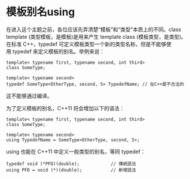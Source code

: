 # 模板别名using

在进入这个主题之前，各位应该先弄清楚“模板”和“类型”本质上的不同。class template (类型模板，是模板)是用来产生 template class (模板类型，是类型)。
在标准 C++，typedef 可定义模板类型一个新的类型名称，但是不能够使用 typedef 来定义模板的别名。举例来说：

```
template< typename first, typename second, int third>
class SomeType;

template< typename second>
typedef SomeType<OtherType, second, 5> TypedefName; // 在C++是不合法的
```

这不能够通过编译。

为了定义模板的别名，C++11 将会增加以下的语法：

```
template< typename first, typename second, int third>
class SomeType;

template< typename second>
using TypedefName = SomeType<OtherType, second, 5>;
```

using 也能在 C++11 中定义一般类型的别名，等同 typedef：

```
typedef void (*PFD)(double);            // 傳統語法
using PFD = void (*)(double);           // 新增語法
```
